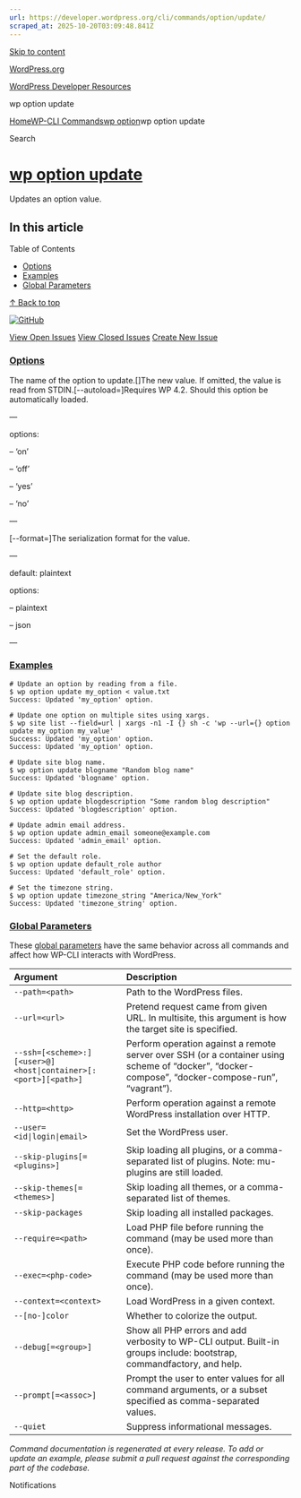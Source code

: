 ```yaml
---
url: https://developer.wordpress.org/cli/commands/option/update/
scraped_at: 2025-10-20T03:09:48.841Z
---
```


[Skip to content](https://developer.wordpress.org/cli/commands/option/update/#wp--skip-link--target)

[WordPress.org](https://wordpress.org/)

[WordPress Developer Resources](https://developer.wordpress.org/)

wp option update


[Home](https://developer.wordpress.org/)[WP-CLI Commands](https://developer.wordpress.org/cli/commands/)[wp option](https://developer.wordpress.org/cli/commands/option/)wp option update

Search

# [wp option update](https://developer.wordpress.org/cli/commands/option/update/)

Updates an option value.

## In this article

Table of Contents

- [Options](https://developer.wordpress.org/cli/commands/option/update/#options)
- [Examples](https://developer.wordpress.org/cli/commands/option/update/#examples)
- [Global Parameters](https://developer.wordpress.org/cli/commands/option/update/#global-parameters)

[↑ Back to top](https://developer.wordpress.org/cli/commands/option/update/#wp--skip-link--target)

[![GitHub](https://make.wordpress.org/cli/wp-content/plugins/wporg-cli/assets/images/github-mark.svg)](https://github.com/wp-cli/entity-command)

[View Open Issues](https://github.com/login?return_to=%2Fissues%3Fq%3Dlabel%3Acommand%3Aoption-update+sort%3Aupdated-desc+org%3Awp-cli+is%3Aopen) [View Closed Issues](https://github.com/login?return_to=%2Fissues%3Fq%3Dlabel%3Acommand%3Aoption-update+sort%3Aupdated-desc+org%3Awp-cli+is%3Aclosed) [Create New Issue](https://github.com/wp-cli/entity-command/issues/new)

### [Options](https://developer.wordpress.org/cli/commands/option/update/\#options)

<key>The name of the option to update.\[<value>\]The new value. If omitted, the value is read from STDIN.\[--autoload=<autoload>\]Requires WP 4.2. Should this option be automatically loaded.

—

options:

– ‘on’

– ‘off’

– ‘yes’

– ‘no’

—

\[--format=<format>\]The serialization format for the value.

—

default: plaintext

options:

– plaintext

– json

—

### [Examples](https://developer.wordpress.org/cli/commands/option/update/\#examples)

```
# Update an option by reading from a file.
$ wp option update my_option < value.txt
Success: Updated 'my_option' option.

# Update one option on multiple sites using xargs.
$ wp site list --field=url | xargs -n1 -I {} sh -c 'wp --url={} option update my_option my_value'
Success: Updated 'my_option' option.
Success: Updated 'my_option' option.

# Update site blog name.
$ wp option update blogname "Random blog name"
Success: Updated 'blogname' option.

# Update site blog description.
$ wp option update blogdescription "Some random blog description"
Success: Updated 'blogdescription' option.

# Update admin email address.
$ wp option update admin_email someone@example.com
Success: Updated 'admin_email' option.

# Set the default role.
$ wp option update default_role author
Success: Updated 'default_role' option.

# Set the timezone string.
$ wp option update timezone_string "America/New_York"
Success: Updated 'timezone_string' option.

```

### [Global Parameters](https://developer.wordpress.org/cli/commands/option/update/\#global-parameters)

These [global parameters](https://make.wordpress.org/cli/handbook/config/) have the same behavior across all commands and affect how WP-CLI interacts with WordPress.

| **Argument** | **Description** |
| :-- | :-- |
| `--path=<path>` | Path to the WordPress files. |
| `--url=<url>` | Pretend request came from given URL. In multisite, this argument is how the target site is specified. |
| `--ssh=[<scheme>:][<user>@]<host\|container>[:<port>][<path>]` | Perform operation against a remote server over SSH (or a container using scheme of “docker”, “docker-compose”, “docker-compose-run”, “vagrant”). |
| `--http=<http>` | Perform operation against a remote WordPress installation over HTTP. |
| `--user=<id\|login\|email>` | Set the WordPress user. |
| `--skip-plugins[=<plugins>]` | Skip loading all plugins, or a comma-separated list of plugins. Note: mu-plugins are still loaded. |
| `--skip-themes[=<themes>]` | Skip loading all themes, or a comma-separated list of themes. |
| `--skip-packages` | Skip loading all installed packages. |
| `--require=<path>` | Load PHP file before running the command (may be used more than once). |
| `--exec=<php-code>` | Execute PHP code before running the command (may be used more than once). |
| `--context=<context>` | Load WordPress in a given context. |
| `--[no-]color` | Whether to colorize the output. |
| `--debug[=<group>]` | Show all PHP errors and add verbosity to WP-CLI output. Built-in groups include: bootstrap, commandfactory, and help. |
| `--prompt[=<assoc>]` | Prompt the user to enter values for all command arguments, or a subset specified as comma-separated values. |
| `--quiet` | Suppress informational messages. |

_Command documentation is regenerated at every release. To add or update an example, please submit a pull request against the corresponding part of the codebase._

Notifications
